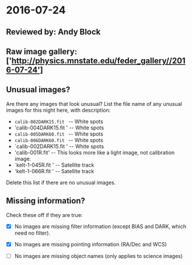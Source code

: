 # 2016-07-24

## Reviewed by:   Andy Block

## Raw image gallery: ['http://physics.mnstate.edu/feder_gallery//2016-07-24']

## Unusual images?

Are there any images that look unusual? List the file name of any unusual images for this night here, with description:

+ `calib-002DARK15.fit ` -- White spots
+ 'calib-004DARK15.fit ' -- White spots
+ `calib-005DARK60.fit ` -- White spots
+ `calib-006DARK60.fit ` -- White spots
+ `calib-002DARK15.fit ' -- White spots
+ 'calib-001R.fit' -- This looks more like a light image, not calibration image.
+ `kelt-1-045R.fit  ' -- Satellite track
+ 'kelt-1-066R.fit ' -- Satellite track

Delete this list if there are no unusual images.

## Missing information?

Check these off if they are true:

- [x] No images are missing filter information (except BIAS and DARK, which need no filter).
- [x] No images are missing pointing information (RA/Dec and WCS)
- [ ] No images are missing object names (only applies to science images)


